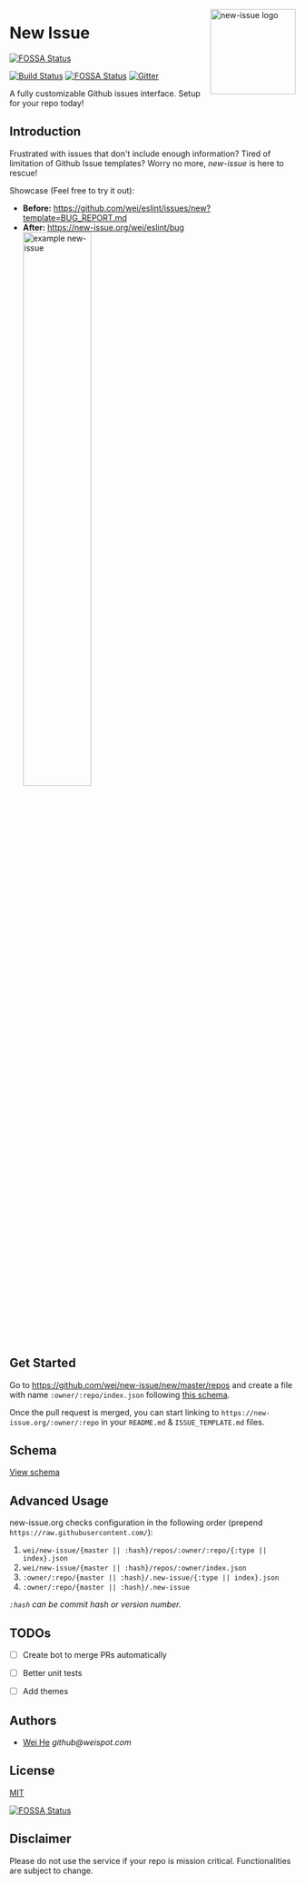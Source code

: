 <img align="right" width="150" height="150" title="new-issue logo"
    src="https://user-images.githubusercontent.com/5880908/40338322-715df6b0-5d42-11e8-8d32-d1c86e954785.png" />

# New Issue
[![FOSSA Status](https://app.fossa.io/api/projects/git%2Bgithub.com%2Fwei%2Fnew-issue.svg?type=shield)](https://app.fossa.io/projects/git%2Bgithub.com%2Fwei%2Fnew-issue?ref=badge_shield)


[![Build Status](https://travis-ci.org/wei/new-issue.svg?branch=master)](https://travis-ci.org/wei/new-issue)
[![FOSSA Status](https://app.fossa.io/api/projects/git%2Bgithub.com%2Fwei%2Fnew-issue.svg?type=shield)](https://app.fossa.io/projects/git%2Bgithub.com%2Fwei%2Fnew-issue)
[![Gitter](https://badges.gitter.im/wei/new-issue.svg)](https://gitter.im/wei/new-issue)

A fully customizable Github issues interface. Setup for your repo today!


## Introduction

Frustrated with issues that don't include enough information? Tired of limitation of Github Issue templates? Worry no more, _new-issue_ is here to rescue!

Showcase (Feel free to try it out):
 - **Before:** https://github.com/wei/eslint/issues/new?template=BUG_REPORT.md
 - **After:** https://new-issue.org/wei/eslint/bug<br/>[<img width="50%" title="example new-issue" src="https://user-images.githubusercontent.com/5880908/40338438-008836ac-5d43-11e8-945c-24f477921a3a.png" />](https://new-issue.org/wei/eslint/bug)


## Get Started

Go to https://github.com/wei/new-issue/new/master/repos and create a file with name `:owner/:repo/index.json` following [this schema](schema/README.md).

Once the pull request is merged, you can start linking to `https://new-issue.org/:owner/:repo` in your `README.md` & `ISSUE_TEMPLATE.md` files.


## Schema

[View schema](schema/README.md)


## Advanced Usage

new-issue.org checks configuration in the following order (prepend `https://raw.githubusercontent.com/`):
 1. `wei/new-issue/{master || :hash}/repos/:owner/:repo/{:type || index}.json`
 2. `wei/new-issue/{master || :hash}/repos/:owner/index.json`
 3. `:owner/:repo/{master || :hash}/.new-issue/{:type || index}.json`
 4. `:owner/:repo/{master || :hash}/.new-issue`

_`:hash` can be commit hash or version number._


## TODOs
 - [ ] Create bot to merge PRs automatically
 - [ ] Better unit tests
 - [ ] Add themes


## Authors

 - [Wei He](https://whe.me) _github@weispot.com_


## License

[MIT](https://wei.mit-license.org)



[![FOSSA Status](https://app.fossa.io/api/projects/git%2Bgithub.com%2Fwei%2Fnew-issue.svg?type=large)](https://app.fossa.io/projects/git%2Bgithub.com%2Fwei%2Fnew-issue?ref=badge_large)

## Disclaimer

Please do not use the service if your repo is mission critical. Functionalities are subject to change.